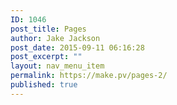 ```yaml
---
ID: 1046
post_title: Pages
author: Jake Jackson
post_date: 2015-09-11 06:16:28
post_excerpt: ""
layout: nav_menu_item
permalink: https://make.pv/pages-2/
published: true
---
```

